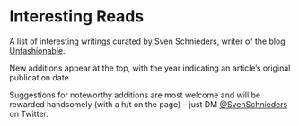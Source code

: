 # Interesting Reads
A list of interesting writings curated by Sven Schnieders, writer of the blog [Unfashionable](https://unfashionable.blog/).

New additions appear at the top, with the year indicating an article’s original publication date.

Suggestions for noteworthy additions are most welcome and will be rewarded handsomely (with a h/t on the page) – just DM [@SvenSchnieders](https://x.com/SvenSchnieders) on Twitter.
